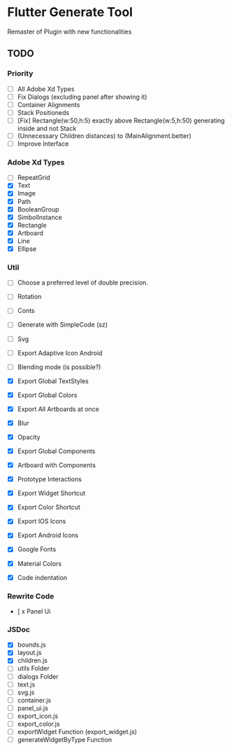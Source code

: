 # Flutter Generate Tool

Remaster of Plugin with new functionalities

## TODO

### Priority

* [ ] All Adobe Xd Types
* [ ] Fix Dialogs (excluding panel after showing it)
* [ ] Container Alignments
* [ ] Stack Positioneds
* [ ] [Fix] Rectangle(w:50,h:5) exactly above Rectangle(w:5,h:50) generating inside and not Stack
* [ ] (Unnecessary Children distances) to (MainAlignment.better)
* [ ] Improve Interface

### Adobe Xd Types

* [ ] RepeatGrid
* [x] Text
* [x] Image
* [x] Path
* [x] BooleanGroup
* [x] SimbolInstance
* [x] Rectangle
* [x] Artboard
* [x] Line
* [x] Ellipse

### Util

* [ ] Choose a preferred level of double precision.
* [ ] Rotation
* [ ] Conts
* [ ] Generate with SimpleCode (sz)
* [ ] Svg
* [ ] Export Adaptive Icon Android
* [ ] Blending mode (is possible?)
* [x] Export Global TextStyles
* [x] Export Global Colors
* [x] Export All Artboards at once
* [x] Blur
* [x] Opacity
* [x] Export Global Components

* [x] Artboard with Components
* [x] Prototype Interactions
* [x] Export Widget Shortcut
* [x] Export Color Shortcut
* [x] Export IOS Icons
* [x] Export Android Icons
* [x] Google Fonts
* [x] Material Colors
* [x] Code indentation

### Rewrite Code

* [ x Panel Ui

### JSDoc

* [x] bounds.js
* [x] layout.js
* [x] children.js
* [ ] utils Folder
* [ ] dialogs Folder
* [ ] text.js
* [ ] svg.js
* [ ] container.js
* [ ] panel_ui.js
* [ ] export_icon.js
* [ ] export_color.js
* [ ] exportWidget Function (export_widget.js)
* [ ] generateWidgetByType Function
